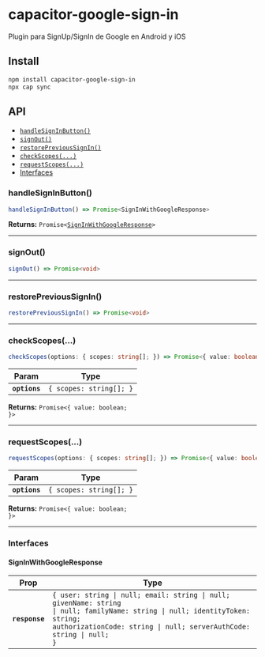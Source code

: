 # capacitor-google-sign-in

Plugin para SignUp/SignIn de Google en Android y iOS

## Install

```bash
npm install capacitor-google-sign-in
npx cap sync
```

## API

<docgen-index>

* [`handleSignInButton()`](#handlesigninbutton)
* [`signOut()`](#signout)
* [`restorePreviousSignIn()`](#restoreprevioussignin)
* [`checkScopes(...)`](#checkscopes)
* [`requestScopes(...)`](#requestscopes)
* [Interfaces](#interfaces)

</docgen-index>

<docgen-api>
<!--Update the source file JSDoc comments and rerun docgen to update the docs below-->

### handleSignInButton()

```typescript
handleSignInButton() => Promise<SignInWithGoogleResponse>
```

**Returns:** <code>Promise&lt;<a href="#signinwithgoogleresponse">SignInWithGoogleResponse</a>&gt;</code>

--------------------


### signOut()

```typescript
signOut() => Promise<void>
```

--------------------


### restorePreviousSignIn()

```typescript
restorePreviousSignIn() => Promise<void>
```

--------------------


### checkScopes(...)

```typescript
checkScopes(options: { scopes: string[]; }) => Promise<{ value: boolean; }>
```

| Param         | Type                               |
| ------------- | ---------------------------------- |
| **`options`** | <code>{ scopes: string[]; }</code> |

**Returns:** <code>Promise&lt;{ value: boolean; }&gt;</code>

--------------------


### requestScopes(...)

```typescript
requestScopes(options: { scopes: string[]; }) => Promise<{ value: boolean; }>
```

| Param         | Type                               |
| ------------- | ---------------------------------- |
| **`options`** | <code>{ scopes: string[]; }</code> |

**Returns:** <code>Promise&lt;{ value: boolean; }&gt;</code>

--------------------


### Interfaces


#### SignInWithGoogleResponse

| Prop           | Type                                                                                                                                                                                                           |
| -------------- | -------------------------------------------------------------------------------------------------------------------------------------------------------------------------------------------------------------- |
| **`response`** | <code>{ user: string \| null; email: string \| null; givenName: string \| null; familyName: string \| null; identityToken: string; authorizationCode: string \| null; serverAuthCode: string \| null; }</code> |

</docgen-api>
